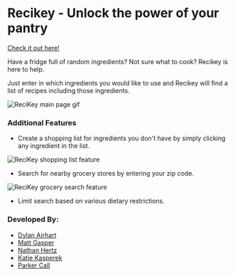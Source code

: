 # Recikey - Unlock the power of your pantry
 [Check it out here!](https://recikey.herokuapp.com/index.html)

Have a fridge full of random ingredients? Not sure what to cook? Recikey is here to help.

Just enter in which ingredients you would like to use and Recikey will find a list of recipes including those ingredients.

![ReciKey main page gif](./assets/images/ReciKey_Main.gif)

### Additional Features

* Create a shopping list for ingredients you don't have by simply clicking any ingredient in the list.

![ReciKey shopping list feature](./assets/images/ReciKey_ShoppingList.gif)
* Search for nearby grocery stores by entering your zip code.

![ReciKey grocery search feature](./assets/images/ReciKey_GrocerySearch.gif)
* Limit search based on various dietary restrictions.

### Developed By:
* [Dylan Airhart](https://github.com/nfgrawker)
* [Matt Gasper](https://github.com/mattypockets)
* [Nathan Hertz](https://github.com/hertz043)
* [Katie Kasperek](https://github.com/kkasperek)
* [Parker Call](https://github.com/theparkinator56)
